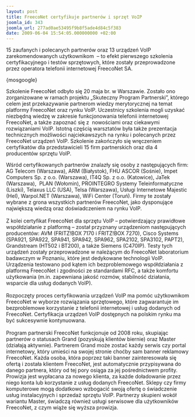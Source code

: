 ```yaml
---
layout: post
title: FreecoNet certyfikuje partnerów i sprzęt VoIP
joomla_id: 343
joomla_url: 277ad0ae53495f9b8f5ade4d84c5f383
date: 2009-06-04 15:54:05.000000000 +02:00
---
```

15 zaufanych i polecanych partner&oacute;w oraz 13 urządzeń VoIP zarekomendowanych użytkownikom&nbsp; &ndash; to efekt pierwszego szkolenia certyfikacyjnego i test&oacute;w sprzętowych, kt&oacute;re zostały przeprowadzone przez operatora telefonii internetowej FreecoNet SA.<p>{mosgoogle}</p><p>Szkolenie FreecoNet odbyło się 20 maja br. w Warszawie. Zostało ono zorganizowane w ramach projektu &bdquo;Skuteczny Program Partnerski&rdquo;, kt&oacute;rego celem jest przekazywanie partnerom wiedzy merytorycznej na temat platformy FreecoNet oraz rynku VoIP. Uczestnicy szkolenia mogli uzyskać niezbędną wiedzę w zakresie funkcjonowania telefonii internetowej FreecoNet, a także zapoznać się z&nbsp; nowościami oraz ciekawymi rozwiązaniami VoIP. Istotną częścią warsztat&oacute;w była także prezentacja technicznych możliwości najciekawszych na rynku i polecanych przez FreecoNet urządzeń VoIP. Szkolenie zakończyło się wręczeniem certyfikat&oacute;w dla przedstawicieli 15 firm partnerskich oraz dla 4 producent&oacute;w sprzętu VoIP.</p><p>Wśr&oacute;d certyfikowanych partner&oacute;w znalazły się osoby z następujących firm: AG Telecom (Warszawa), ARM (Białystok), FHU ASCOR (Sośnie), Impet Computers Sp. z o.o. (Warszawa), IT4Q Sp. z o.o. (Katowice), JaTek (Warszawa),&nbsp; PLAN (Wołomin), PROINTEGRO Systemy Teleinformatyczne (Liszki), Telaxus LLC (USA), Telsa (Warszawa), Usługi Internetowe Majestic (Hel), Warpol.NET (Warszawa), WiFi Center (Toruń). Firmy te zostały wybrane z grona wszystkich partner&oacute;w FreecoNet, jako dysponujące największą wiedzą oraz doświadczeniem na rynku VoIP.<br /><br />Z kolei certyfikat FreecoNet dla sprzętu VoIP &ndash; potwierdzający prawidłowe wsp&oacute;łdziałanie z platformą &ndash; został przyznany urządzeniom następujących producent&oacute;w: AVM (FRITZ!BOX 7170 i FRITZ!BOX 7270), Cisco Systems (SPA921, SPA922, SPA941, SPA942, SPA962, SPA2102, SPA3102, PAPT2), Grandstream (HT502 i BT200), a także Siemens (C470IP). Testy tych urządzeń zostały przeprowadzone w należącym do FreecoNet laboratorium badawczym w Poznaniu, kt&oacute;re jest dedykowane technologii VoIP. Urządzenia testowano pod kątem ich bezproblemowego wsp&oacute;łdziałania z platformą FreecoNet i zgodności ze standardami RFC, a także komfortu użytkowania (m.in. zapewniana jakość rozm&oacute;w, stabilność działania, wsparcie dla usług dodanych VoIP). <br /><br />Rozpoczęty proces certyfikowania urządzeń VoIP ma pom&oacute;c użytkownikom FreecoNet w wyborze rozwiązania sprzętowego, kt&oacute;re zagwarantuje im bezproblemowe korzystanie z telefonii internetowej i usług dodanych od FreecoNet. Certyfikacja urządzeń VoIP dostępnych na polskim rynku ma być sukcesywnie kontynuowana.<br /><br />Program partnerski FreecoNet funkcjonuje od 2008 roku, skupiając partner&oacute;w o statusach Grand (pozyskują klient&oacute;w biernie) oraz Master (działają aktywnie). Partnerem Grand może zostać każdy serwis czy portal internetowy, kt&oacute;ry umieści na swojej stronie choćby sam banner reklamowy FreecoNet. Każda osoba, kt&oacute;ra poprzez taki banner zainteresowała się ofertą i została klientem FreecoNet, jest automatycznie przypisywana do danego partnera, kt&oacute;ry od tej pory osiąga za jej pośrednictwem profity. Prowizja jest wypłacana za nowego klienta, za każde doładowanie przez niego konta lub korzystanie z usług dodanych FreecoNet. Sklepy czy firmy komputerowe mogą dodatkowo wzbogacić swoją ofertę o świadczenie usług instalacyjnych i sprzedaż sprzętu VoIP. Partnerzy skupieni wok&oacute;ł wariantu Master, świadczą r&oacute;wnież usługi serwisowe dla użytkownik&oacute;w FreecoNet, z czym wiąże się wyższa prowizja.</p>
